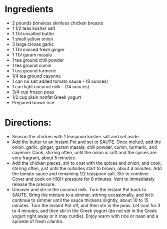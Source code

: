 # Ingredients 
- 2 pounds boneless skinless chicken breasts
- 1 1/2 teas kosher salt
- 1 Tbl unsalted butter
- 1 small yellow onion 
- 3 large cloves garlic 
- 1 Tbl minced fresh ginger
- 1 Tbl  garam masala
- 1 tea ground chili powder
- 1 tea ground cumin
- 1 tea ground turmeric
- 1/4 tea ground cayenne
- 1 can no salt added tomato sauce -  (8 ounces)
- 1 can light coconut milk - (14 ounces)
- 3/4 cup frozen peas
- 1/2 cup plain nonfat Greek yogurt
- Prepared brown rice


# Directions:


- Season the chicken with 1 teaspoon kosher salt and set aside.
- Add the butter to an Instant Pot and set to SAUTE. Once melted, add the onion, garlic, ginger, garam masala, chili powder, cumin, turmeric, and cayenne. Cook, stirring often, until the onion is soft and the spices are very fragrant, about 5 minutes.
- Add the chicken pieces, stir to coat with the spices and onion, and cook, stirring often,  just until the outsides start to brown, about 4 minutes. Add the tomato sauce and remaining 1/2 teaspoon salt. Stir to combine. Cover and cook on HIGH pressure for 8 minutes. Vent to immediately release the pressure.
- Uncover and stir in the coconut milk. Turn the Instant Pot back to SAUTE. Bring the mixture to a simmer, stirring occasionally, and let it continue to simmer until the sauce thickens slightly, about 10 to 15 minutes. Turn the Instant Pot off, and then stir in the peas. Let cool for 3 to 4 minutes, and then stir in the Greek yogurt (do not stir in the Greek yogurt right away or it may curdle). Enjoy warm with rice or naan and a sprinkle of fresh cilantro.
